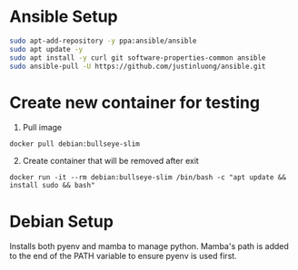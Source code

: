 # Ansible Setup
```bash
sudo apt-add-repository -y ppa:ansible/ansible
sudo apt update -y
sudo apt install -y curl git software-properties-common ansible
sudo ansible-pull -U https://github.com/justinluong/ansible.git
```

# Create new container for testing
1. Pull image
```
docker pull debian:bullseye-slim
```
2. Create container that will be removed after exit
```
docker run -it --rm debian:bullseye-slim /bin/bash -c "apt update && install sudo && bash"
```

# Debian Setup
Installs both pyenv and mamba to manage python. Mamba's path is added to the end of the PATH variable to ensure pyenv is used first.